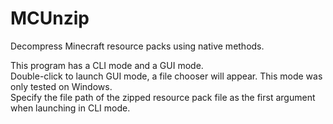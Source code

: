 # MCUnzip
Decompress Minecraft resource packs using native methods.

This program has a CLI mode and a GUI mode.<br>
Double-click to launch GUI mode, a file chooser will appear. This mode was only tested on Windows.<br>
Specify the file path of the zipped resource pack file as the first argument when launching in CLI mode.
